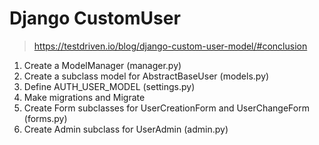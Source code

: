 # Django CustomUser
>https://testdriven.io/blog/django-custom-user-model/#conclusion

1. Create a ModelManager (manager.py)
2. Create a subclass model for AbstractBaseUser (models.py)
3. Define AUTH_USER_MODEL (settings.py)
4. Make migrations and Migrate 
5. Create Form subclasses for UserCreationForm and UserChangeForm (forms.py)
6. Create Admin subclass for UserAdmin (admin.py)
